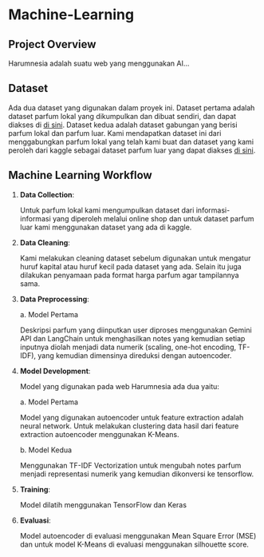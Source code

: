 # Machine-Learning

## Project Overview
Harumnesia adalah suatu web yang menggunakan AI... 

## Dataset
Ada dua dataset yang digunakan dalam proyek ini. Dataset pertama adalah dataset parfum lokal yang dikumpulkan dan dibuat sendiri, dan dapat diakses di [di sini](https://github.com/Harumnesia/Machine-Learning/blob/main/Dataset/Dataset_Clean/Dataset_Harumnesia_clean.csv).
Dataset kedua adalah dataset gabungan yang berisi parfum lokal dan parfum luar. Kami mendapatkan dataset ini dari menggabungkan parfum lokal yang telah kami buat dan dataset yang kami peroleh dari kaggle sebagai dataset parfum luar yang dapat diakses [di sini](https://github.com/Harumnesia/Machine-Learning/blob/main/Dataset/Dataset_Gabungan/dataset_parfum_gabungan.csv).

## Machine Learning Workflow

1. **Data Collection**:
   
   Untuk parfum lokal kami mengumpulkan dataset dari informasi-informasi yang diperoleh melalui online shop dan untuk dataset parfum luar kami menggunakan dataset yang ada di kaggle.
   
3. **Data Cleaning**:
   
   Kami melakukan cleaning dataset sebelum digunakan untuk mengatur huruf kapital atau huruf kecil pada dataset yang ada. Selain itu juga dilakukan penyamaan pada format harga parfum agar tampilannya sama.
   
5. **Data Preprocessing**:
   
   a. Model Pertama
   
      Deskripsi parfum yang diinputkan user diproses menggunakan Gemini API dan LangChain untuk menghasilkan notes yang kemudian setiap inputnya diolah menjadi  data numerik (scaling, one-hot encoding, TF-IDF), yang kemudian dimensinya direduksi dengan autoencoder.
   
7. **Model Development**:
   
   Model yang digunakan pada web Harumnesia ada dua yaitu:
   
   a. Model Pertama
   
     Model yang digunakan autoencoder untuk feature extraction adalah neural network. Untuk melakukan clustering data hasil dari feature extraction autoencoder menggunakan K-Means.
   
   b. Model Kedua
   
      Menggunakan TF-IDF Vectorization untuk mengubah notes parfum menjadi representasi numerik yang kemudian dikonversi ke tensorflow. 
9. **Training**:
   
   Model dilatih menggunakan TensorFlow dan Keras
10. **Evaluasi**:
    
    Model autoencoder di evaluasi menggunakan Mean Square Error (MSE) dan untuk model K-Means di evaluasi menggunakan silhouette score. 

